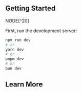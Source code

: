 ## Getting Started

NODE[^20] 


First, run the development server:

```bash
npm run dev
# or
yarn dev
# or
pnpm dev
# or
bun dev
```
## Learn More